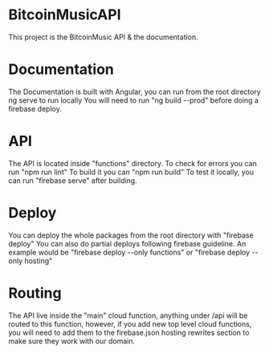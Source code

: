 # BitcoinMusicAPI

This project is the BitcoinMusic API & the documentation.

# Documentation

The Documentation is built with Angular, you can run from the root directory ng serve to run locally
You will need to run "ng build --prod" before doing a firebase deploy.

# API

The API is located inside "functions" directory.
To check for errors you can run "npm run lint"
To build it you can "npm run build"
To test it locally, you can run "firebase serve" after building.

# Deploy

You can deploy the whole packages from the root directory with "firebase deploy"
You can also do partial deploys following firebase guideline.
An example would be "firebase deploy --only functions" or "firebase deploy --only hosting"

# Routing

The API live inside the "main" cloud function, anything under /api will be routed to this function, however, if you add new top level cloud functions, you will need to add them to the firebase.json hosting rewrites section to make sure they work with our domain.
